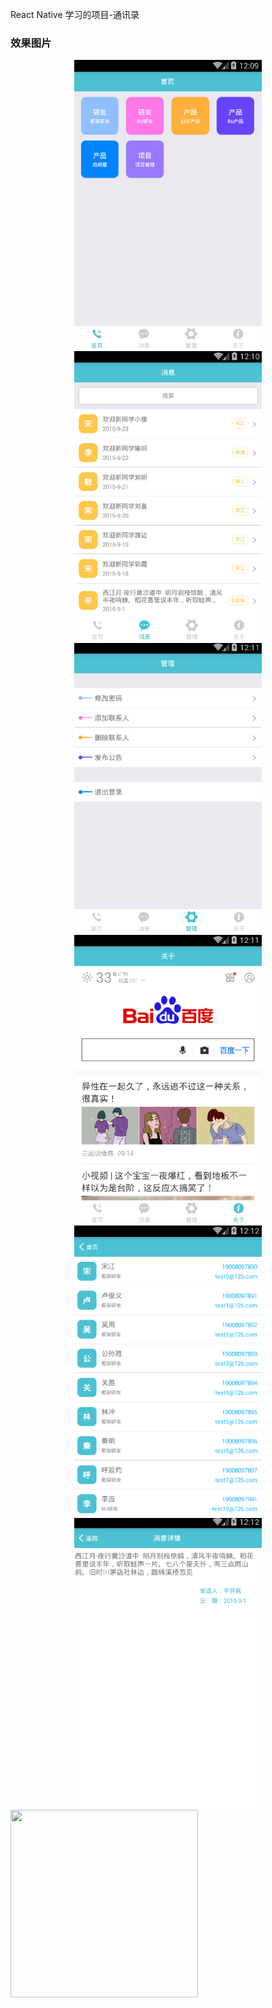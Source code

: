 React Native 学习的项目-通讯录

### 效果图片
<div align="center">
<img src="https://github.com/HZHAndroid/MailList/blob/master/show_project_imgs/shouye.png"  width="300"/> <img src="https://github.com/HZHAndroid/MailList/blob/master/show_project_imgs/message.png"  width="300"/> <img src="https://github.com/HZHAndroid/MailList/blob/master/show_project_imgs/setting.png"  width="300"/> <img src="https://github.com/HZHAndroid/MailList/blob/master/show_project_imgs/about.png"  width="300"/> <img src="https://github.com/HZHAndroid/MailList/blob/master/show_project_imgs/home_list.png"  width="300"/> <img src="https://github.com/HZHAndroid/MailList/blob/master/show_project_imgs/message_detail.png"  width="300"/>
</div>

<img style="background-color:'#ff00ff'" src="https://github.com/HZHAndroid/MailList/blob/master/show_project_imgs/message_detai2l.png"  width="300" height='300'/>
 

